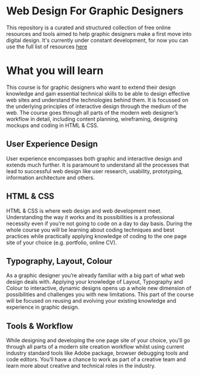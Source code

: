 Web Design For Graphic Designers
================================

This repository is a curated and structured collection of free online resources and tools aimed to help graphic designers make a first move into digital design. It's currently under constant development, for now you can use the full list of resources [here](http://opendesignschool.co.uk/library)


# What you will learn

This course is for graphic designers who want to extend their design knowledge and gain essential technical skills to be able to design effective web sites and understand the technologies behind them. It is focussed on the underlying principles of interactive design through the medium of the web. The course goes through all parts of the modern web designer’s workflow in detail, including content planning, wireframing, designing mockups and coding in HTML & CSS.


## User Experience Design

User experience encompasses both graphic and interactive design and extends much further. It is paramount to understand all the processes that lead to successful web design like user research, usability, prototyping, information architecture and others.

## HTML & CSS

HTML & CSS is where web design and web development meet. Understanding the way it works and its possibilities is a professional necessity even if you’re not going to code on a day to day basis. During the whole course you will be learning about coding techniques and best practices while practically applying knowledge of coding to the one page site of your choice (e.g. portfolio, online CV).

## Typography, Layout, Colour

As a graphic designer you’re already familiar with a big part of what web design deals with. Applying your knowledge of Layout, Typography and Colour to interactive, dynamic designs opens up a whole new dimension of possibilities and challenges you with new limitations. This part of the course will be focused on reusing and evolving your existing knowledge and experience in graphic design.

## Tools & Workflow

While designing and developing the one page site of your choice, you’ll go through all parts of a modern site creation workflow whilst using current industry standard tools like Adobe package, browser debugging tools and code editors. You’ll have a chance to work as part of a creative team and learn more about creative and technical roles in the industry.



